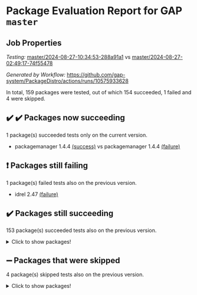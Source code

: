 # Package Evaluation Report for GAP `master`

## Job Properties

*Testing:* [master/2024-08-27-10:34:53-288a91a1](https://github.com/gap-system/PackageDistro/blob/data/reports/master/2024-08-27-10:34:53-288a91a1) vs [master/2024-08-27-02:49:17-74f55478](https://github.com/gap-system/PackageDistro/blob/data/reports/master/2024-08-27-02:49:17-74f55478)

*Generated by Workflow:* https://github.com/gap-system/PackageDistro/actions/runs/10575933628

In total, 159 packages were tested, out of which 154 succeeded, 1 failed and 4 were skipped.

## :heavy_check_mark: :heavy_check_mark: Packages now succeeding

1 package(s) succeeded tests only on the current version.
- packagemanager 1.4.4 [(success)](https://github.com/gap-system/PackageDistro/actions/runs/10575933628/job/29301189384) vs packagemanager 1.4.4 [(failure)](https://github.com/gap-system/PackageDistro/actions/runs/10570524355/job/29285388067)

## :exclamation: Packages still failing

1 package(s) failed tests also on the previous version.
- idrel 2.47 [(failure)](https://github.com/gap-system/PackageDistro/actions/runs/10575933628/job/29301176092)

## :heavy_check_mark: Packages still succeeding

153 package(s) succeeded tests also on the previous version.
<details><summary>Click to show packages!</summary>

- 4ti2interface 2023.02-04 [(success)](https://github.com/gap-system/PackageDistro/actions/runs/10575933628/job/29301137589)
- ace 5.6.2 [(success)](https://github.com/gap-system/PackageDistro/actions/runs/10575933628/job/29301145269)
- aclib 1.3.2 [(success)](https://github.com/gap-system/PackageDistro/actions/runs/10575933628/job/29301146368)
- agt 0.3.1 [(success)](https://github.com/gap-system/PackageDistro/actions/runs/10575933628/job/29301147502)
- alnuth 3.2.1 [(success)](https://github.com/gap-system/PackageDistro/actions/runs/10575933628/job/29301148033)
- anupq 3.3.0 [(success)](https://github.com/gap-system/PackageDistro/actions/runs/10575933628/job/29301151182)
- atlasrep 2.1.8 [(success)](https://github.com/gap-system/PackageDistro/actions/runs/10575933628/job/29301153209)
- autodoc 2023.06.19 [(success)](https://github.com/gap-system/PackageDistro/actions/runs/10575933628/job/29301153666)
- automata 1.15 [(success)](https://github.com/gap-system/PackageDistro/actions/runs/10575933628/job/29301154066)
- automgrp 1.3.2 [(success)](https://github.com/gap-system/PackageDistro/actions/runs/10575933628/job/29301154537)
- autpgrp 1.11 [(success)](https://github.com/gap-system/PackageDistro/actions/runs/10575933628/job/29301154881)
- cap 2024.08-05 [(success)](https://github.com/gap-system/PackageDistro/actions/runs/10575933628/job/29301155270)
- caratinterface 2.3.6 [(success)](https://github.com/gap-system/PackageDistro/actions/runs/10575933628/job/29301155671)
- cddinterface 2022.11.01 [(success)](https://github.com/gap-system/PackageDistro/actions/runs/10575933628/job/29301156180)
- circle 1.6.6 [(success)](https://github.com/gap-system/PackageDistro/actions/runs/10575933628/job/29301156687)
- classicpres 1.22 [(success)](https://github.com/gap-system/PackageDistro/actions/runs/10575933628/job/29301157230)
- cohomolo 1.6.11 [(success)](https://github.com/gap-system/PackageDistro/actions/runs/10575933628/job/29301157653)
- congruence 1.2.6 [(success)](https://github.com/gap-system/PackageDistro/actions/runs/10575933628/job/29301158057)
- corelg 1.57 [(success)](https://github.com/gap-system/PackageDistro/actions/runs/10575933628/job/29301158468)
- crime 1.6 [(success)](https://github.com/gap-system/PackageDistro/actions/runs/10575933628/job/29301158854)
- crisp 1.4.6 [(success)](https://github.com/gap-system/PackageDistro/actions/runs/10575933628/job/29301159249)
- crypting 0.10.4 [(success)](https://github.com/gap-system/PackageDistro/actions/runs/10575933628/job/29301159543)
- cryst 4.1.27 [(success)](https://github.com/gap-system/PackageDistro/actions/runs/10575933628/job/29301159897)
- crystcat 1.1.10 [(success)](https://github.com/gap-system/PackageDistro/actions/runs/10575933628/job/29301160234)
- ctbllib 1.3.9 [(success)](https://github.com/gap-system/PackageDistro/actions/runs/10575933628/job/29301160560)
- cubefree 1.19 [(success)](https://github.com/gap-system/PackageDistro/actions/runs/10575933628/job/29301160847)
- curlinterface 2.3.2 [(success)](https://github.com/gap-system/PackageDistro/actions/runs/10575933628/job/29301161204)
- cvec 2.8.2 [(success)](https://github.com/gap-system/PackageDistro/actions/runs/10575933628/job/29301161508)
- datastructures 0.3.0 [(success)](https://github.com/gap-system/PackageDistro/actions/runs/10575933628/job/29301161870)
- deepthought 1.0.7 [(success)](https://github.com/gap-system/PackageDistro/actions/runs/10575933628/job/29301162199)
- design 1.8 [(success)](https://github.com/gap-system/PackageDistro/actions/runs/10575933628/job/29301162511)
- difsets 2.3.1 [(success)](https://github.com/gap-system/PackageDistro/actions/runs/10575933628/job/29301162888)
- digraphs 1.7.1 [(success)](https://github.com/gap-system/PackageDistro/actions/runs/10575933628/job/29301163245)
- edim 1.3.8 [(success)](https://github.com/gap-system/PackageDistro/actions/runs/10575933628/job/29301163600)
- example 4.3.4 [(success)](https://github.com/gap-system/PackageDistro/actions/runs/10575933628/job/29301163943)
- examplesforhomalg 2023.10-01 [(success)](https://github.com/gap-system/PackageDistro/actions/runs/10575933628/job/29301164315)
- factint 1.6.3 [(success)](https://github.com/gap-system/PackageDistro/actions/runs/10575933628/job/29301164656)
- ferret 1.0.11 [(success)](https://github.com/gap-system/PackageDistro/actions/runs/10575933628/job/29301165013)
- fga 1.5.0 [(success)](https://github.com/gap-system/PackageDistro/actions/runs/10575933628/job/29301165342)
- fining 1.5.6 [(success)](https://github.com/gap-system/PackageDistro/actions/runs/10575933628/job/29301165775)
- float 1.0.4 [(success)](https://github.com/gap-system/PackageDistro/actions/runs/10575933628/job/29301166121)
- format 1.4.4 [(success)](https://github.com/gap-system/PackageDistro/actions/runs/10575933628/job/29301166476)
- forms 1.2.11 [(success)](https://github.com/gap-system/PackageDistro/actions/runs/10575933628/job/29301166833)
- fplsa 1.2.6 [(success)](https://github.com/gap-system/PackageDistro/actions/runs/10575933628/job/29301167194)
- fr 2.4.13 [(success)](https://github.com/gap-system/PackageDistro/actions/runs/10575933628/job/29301167554)
- francy 2.0.3 [(success)](https://github.com/gap-system/PackageDistro/actions/runs/10575933628/job/29301167896)
- fwtree 1.3 [(success)](https://github.com/gap-system/PackageDistro/actions/runs/10575933628/job/29301168329)
- gapdoc 1.6.7 [(success)](https://github.com/gap-system/PackageDistro/actions/runs/10575933628/job/29301168799)
- gauss 2023.02-04 [(success)](https://github.com/gap-system/PackageDistro/actions/runs/10575933628/job/29301169206)
- gaussforhomalg 2024.08-01 [(success)](https://github.com/gap-system/PackageDistro/actions/runs/10575933628/job/29301169571)
- gbnp 1.0.5 [(success)](https://github.com/gap-system/PackageDistro/actions/runs/10575933628/job/29301169919)
- generalizedmorphismsforcap 2024.04-01 [(success)](https://github.com/gap-system/PackageDistro/actions/runs/10575933628/job/29301170270)
- genss 1.6.9 [(success)](https://github.com/gap-system/PackageDistro/actions/runs/10575933628/job/29301170646)
- gradedmodules 2024.01-01 [(success)](https://github.com/gap-system/PackageDistro/actions/runs/10575933628/job/29301171056)
- gradedringforhomalg 2024.07-01 [(success)](https://github.com/gap-system/PackageDistro/actions/runs/10575933628/job/29301171417)
- grape 4.9.0 [(success)](https://github.com/gap-system/PackageDistro/actions/runs/10575933628/job/29301171828)
- groupoids 1.74 [(success)](https://github.com/gap-system/PackageDistro/actions/runs/10575933628/job/29301172189)
- grpconst 2.6.5 [(success)](https://github.com/gap-system/PackageDistro/actions/runs/10575933628/job/29301172533)
- guarana 0.96.3 [(success)](https://github.com/gap-system/PackageDistro/actions/runs/10575933628/job/29301172878)
- guava 3.19 [(success)](https://github.com/gap-system/PackageDistro/actions/runs/10575933628/job/29301173245)
- hap 1.65 [(success)](https://github.com/gap-system/PackageDistro/actions/runs/10575933628/job/29301173644)
- hapcryst 0.1.15 [(success)](https://github.com/gap-system/PackageDistro/actions/runs/10575933628/job/29301174129)
- hecke 1.5.3 [(success)](https://github.com/gap-system/PackageDistro/actions/runs/10575933628/job/29301174489)
- help 4.0 [(success)](https://github.com/gap-system/PackageDistro/actions/runs/10575933628/job/29301174886)
- homalg 2024.01-01 [(success)](https://github.com/gap-system/PackageDistro/actions/runs/10575933628/job/29301175288)
- homalgtocas 2023.11-01 [(success)](https://github.com/gap-system/PackageDistro/actions/runs/10575933628/job/29301175647)
- images 1.3.2 [(success)](https://github.com/gap-system/PackageDistro/actions/runs/10575933628/job/29301176509)
- intpic 0.3.0 [(success)](https://github.com/gap-system/PackageDistro/actions/runs/10575933628/job/29301176835)
- io 4.8.3 [(success)](https://github.com/gap-system/PackageDistro/actions/runs/10575933628/job/29301177208)
- io_forhomalg 2023.02-04 [(success)](https://github.com/gap-system/PackageDistro/actions/runs/10575933628/job/29301177574)
- irredsol 1.4.4 [(success)](https://github.com/gap-system/PackageDistro/actions/runs/10575933628/job/29301177910)
- json 2.2.1 [(success)](https://github.com/gap-system/PackageDistro/actions/runs/10575933628/job/29301178297)
- jupyterkernel 1.5.1 [(success)](https://github.com/gap-system/PackageDistro/actions/runs/10575933628/job/29301178627)
- jupyterviz 1.5.6 [(success)](https://github.com/gap-system/PackageDistro/actions/runs/10575933628/job/29301179002)
- kan 1.37 [(success)](https://github.com/gap-system/PackageDistro/actions/runs/10575933628/job/29301179336)
- kbmag 1.5.11 [(success)](https://github.com/gap-system/PackageDistro/actions/runs/10575933628/job/29301179716)
- laguna 3.9.7 [(success)](https://github.com/gap-system/PackageDistro/actions/runs/10575933628/job/29301180057)
- liealgdb 2.2.1 [(success)](https://github.com/gap-system/PackageDistro/actions/runs/10575933628/job/29301180490)
- liepring 2.9.1 [(success)](https://github.com/gap-system/PackageDistro/actions/runs/10575933628/job/29301180878)
- liering 2.4.2 [(success)](https://github.com/gap-system/PackageDistro/actions/runs/10575933628/job/29301181207)
- linearalgebraforcap 2024.08-05 [(success)](https://github.com/gap-system/PackageDistro/actions/runs/10575933628/job/29301181502)
- lins 0.9 [(success)](https://github.com/gap-system/PackageDistro/actions/runs/10575933628/job/29301181859)
- localizeringforhomalg 2023.10-01 [(success)](https://github.com/gap-system/PackageDistro/actions/runs/10575933628/job/29301182201)
- loops 3.4.3 [(success)](https://github.com/gap-system/PackageDistro/actions/runs/10575933628/job/29301182598)
- lpres 1.1.1 [(success)](https://github.com/gap-system/PackageDistro/actions/runs/10575933628/job/29301182952)
- majoranaalgebras 1.5.2 [(success)](https://github.com/gap-system/PackageDistro/actions/runs/10575933628/job/29301183330)
- mapclass 1.4.6 [(success)](https://github.com/gap-system/PackageDistro/actions/runs/10575933628/job/29301183737)
- matgrp 0.70 [(success)](https://github.com/gap-system/PackageDistro/actions/runs/10575933628/job/29301184109)
- matricesforhomalg 2024.08-05 [(success)](https://github.com/gap-system/PackageDistro/actions/runs/10575933628/job/29301184437)
- modisom 2.5.4 [(success)](https://github.com/gap-system/PackageDistro/actions/runs/10575933628/job/29301184748)
- modulepresentationsforcap 2024.08-01 [(success)](https://github.com/gap-system/PackageDistro/actions/runs/10575933628/job/29301185127)
- modules 2024.01-01 [(success)](https://github.com/gap-system/PackageDistro/actions/runs/10575933628/job/29301185510)
- monoidalcategories 2024.06-02 [(success)](https://github.com/gap-system/PackageDistro/actions/runs/10575933628/job/29301185868)
- nconvex 2022.09-01 [(success)](https://github.com/gap-system/PackageDistro/actions/runs/10575933628/job/29301186220)
- nilmat 1.4.2 [(success)](https://github.com/gap-system/PackageDistro/actions/runs/10575933628/job/29301186653)
- nock 1.5 [(success)](https://github.com/gap-system/PackageDistro/actions/runs/10575933628/job/29301187014)
- normalizinterface 1.3.6 [(success)](https://github.com/gap-system/PackageDistro/actions/runs/10575933628/job/29301187371)
- nq 2.5.11 [(success)](https://github.com/gap-system/PackageDistro/actions/runs/10575933628/job/29301187848)
- numericalsgps 1.3.1 [(success)](https://github.com/gap-system/PackageDistro/actions/runs/10575933628/job/29301188307)
- openmath 11.5.3 [(success)](https://github.com/gap-system/PackageDistro/actions/runs/10575933628/job/29301188653)
- orb 4.9.1 [(success)](https://github.com/gap-system/PackageDistro/actions/runs/10575933628/job/29301189003)
- patternclass 2.4.3 [(success)](https://github.com/gap-system/PackageDistro/actions/runs/10575933628/job/29301189754)
- permut 2.0.5 [(success)](https://github.com/gap-system/PackageDistro/actions/runs/10575933628/job/29301190138)
- polenta 1.3.10 [(success)](https://github.com/gap-system/PackageDistro/actions/runs/10575933628/job/29301190465)
- polymaking 0.8.7 [(success)](https://github.com/gap-system/PackageDistro/actions/runs/10575933628/job/29301190950)
- primgrp 3.4.4 [(success)](https://github.com/gap-system/PackageDistro/actions/runs/10575933628/job/29301191258)
- profiling 2.5.4 [(success)](https://github.com/gap-system/PackageDistro/actions/runs/10575933628/job/29301191624)
- qdistrnd 0.9.4 [(success)](https://github.com/gap-system/PackageDistro/actions/runs/10575933628/job/29301191917)
- qpa 1.35 [(success)](https://github.com/gap-system/PackageDistro/actions/runs/10575933628/job/29301192309)
- quagroup 1.8.4 [(success)](https://github.com/gap-system/PackageDistro/actions/runs/10575933628/job/29301192760)
- radiroot 2.9 [(success)](https://github.com/gap-system/PackageDistro/actions/runs/10575933628/job/29301193103)
- rcwa 4.7.1 [(success)](https://github.com/gap-system/PackageDistro/actions/runs/10575933628/job/29301193488)
- rds 1.8 [(success)](https://github.com/gap-system/PackageDistro/actions/runs/10575933628/job/29301193871)
- recog 1.4.2 [(success)](https://github.com/gap-system/PackageDistro/actions/runs/10575933628/job/29301194231)
- repndecomp 1.3.0 [(success)](https://github.com/gap-system/PackageDistro/actions/runs/10575933628/job/29301194858)
- repsn 3.1.2 [(success)](https://github.com/gap-system/PackageDistro/actions/runs/10575933628/job/29301195453)
- resclasses 4.7.3 [(success)](https://github.com/gap-system/PackageDistro/actions/runs/10575933628/job/29301196227)
- ringsforhomalg 2024.06-01 [(success)](https://github.com/gap-system/PackageDistro/actions/runs/10575933628/job/29301196618)
- sco 2023.08-01 [(success)](https://github.com/gap-system/PackageDistro/actions/runs/10575933628/job/29301196955)
- scscp 2.4.3 [(success)](https://github.com/gap-system/PackageDistro/actions/runs/10575933628/job/29301197387)
- semigroups 5.3.7 [(success)](https://github.com/gap-system/PackageDistro/actions/runs/10575933628/job/29301197759)
- sglppow 2.4 [(success)](https://github.com/gap-system/PackageDistro/actions/runs/10575933628/job/29301198119)
- sgpviz 0.999.5 [(success)](https://github.com/gap-system/PackageDistro/actions/runs/10575933628/job/29301198464)
- simpcomp 2.1.14 [(success)](https://github.com/gap-system/PackageDistro/actions/runs/10575933628/job/29301198933)
- singular 2024.06.03 [(success)](https://github.com/gap-system/PackageDistro/actions/runs/10575933628/job/29301199374)
- sl2reps 1.1 [(success)](https://github.com/gap-system/PackageDistro/actions/runs/10575933628/job/29301199718)
- sla 1.6.2 [(success)](https://github.com/gap-system/PackageDistro/actions/runs/10575933628/job/29301200149)
- smallgrp 1.5.4 [(success)](https://github.com/gap-system/PackageDistro/actions/runs/10575933628/job/29301200525)
- smallsemi 0.7.0 [(success)](https://github.com/gap-system/PackageDistro/actions/runs/10575933628/job/29301200964)
- sonata 2.9.6 [(success)](https://github.com/gap-system/PackageDistro/actions/runs/10575933628/job/29301201361)
- sophus 1.27 [(success)](https://github.com/gap-system/PackageDistro/actions/runs/10575933628/job/29301201705)
- sotgrps 1.2 [(success)](https://github.com/gap-system/PackageDistro/actions/runs/10575933628/job/29301202106)
- spinsym 1.5.2 [(success)](https://github.com/gap-system/PackageDistro/actions/runs/10575933628/job/29301202485)
- standardff 1.0 [(success)](https://github.com/gap-system/PackageDistro/actions/runs/10575933628/job/29301202901)
- symbcompcc 1.3.2 [(success)](https://github.com/gap-system/PackageDistro/actions/runs/10575933628/job/29301203359)
- thelma 1.3 [(success)](https://github.com/gap-system/PackageDistro/actions/runs/10575933628/job/29301203759)
- tomlib 1.2.11 [(success)](https://github.com/gap-system/PackageDistro/actions/runs/10575933628/job/29301204161)
- toolsforhomalg 2024.07-01 [(success)](https://github.com/gap-system/PackageDistro/actions/runs/10575933628/job/29301204592)
- toric 1.9.6 [(success)](https://github.com/gap-system/PackageDistro/actions/runs/10575933628/job/29301205023)
- toricvarieties 2022.07.13 [(success)](https://github.com/gap-system/PackageDistro/actions/runs/10575933628/job/29301205409)
- transgrp 3.6.5 [(success)](https://github.com/gap-system/PackageDistro/actions/runs/10575933628/job/29301205873)
- typeset 1.2.2 [(success)](https://github.com/gap-system/PackageDistro/actions/runs/10575933628/job/29301206287)
- ugaly 4.1.3 [(success)](https://github.com/gap-system/PackageDistro/actions/runs/10575933628/job/29301206691)
- unipot 1.6 [(success)](https://github.com/gap-system/PackageDistro/actions/runs/10575933628/job/29301207058)
- unitlib 4.2.0 [(success)](https://github.com/gap-system/PackageDistro/actions/runs/10575933628/job/29301207408)
- utils 0.85 [(success)](https://github.com/gap-system/PackageDistro/actions/runs/10575933628/job/29301207780)
- uuid 0.7 [(success)](https://github.com/gap-system/PackageDistro/actions/runs/10575933628/job/29301208281)
- walrus 0.9991 [(success)](https://github.com/gap-system/PackageDistro/actions/runs/10575933628/job/29301208683)
- wedderga 4.10.5 [(success)](https://github.com/gap-system/PackageDistro/actions/runs/10575933628/job/29301209036)
- xmod 2.92 [(success)](https://github.com/gap-system/PackageDistro/actions/runs/10575933628/job/29301209400)
- xmodalg 1.23 [(success)](https://github.com/gap-system/PackageDistro/actions/runs/10575933628/job/29301209881)
- yangbaxter 0.10.6 [(success)](https://github.com/gap-system/PackageDistro/actions/runs/10575933628/job/29301210211)
- zeromqinterface 0.16 [(success)](https://github.com/gap-system/PackageDistro/actions/runs/10575933628/job/29301210580)
</details>

## :heavy_minus_sign: Packages that were skipped

4 package(s) skipped tests also on the previous version.
<details><summary>Click to show packages!</summary>

- browse 1.8.21 [(skipped)](https://github.com/gap-system/PackageDistro/actions/runs/10575933628/job/29300705020)
- itc 1.5.1 [(skipped)](https://github.com/gap-system/PackageDistro/actions/runs/10575933628/job/29300705020)
- polycyclic 2.16 [(skipped)](https://github.com/gap-system/PackageDistro/actions/runs/10575933628/job/29300705020)
- xgap 4.32 [(skipped)](https://github.com/gap-system/PackageDistro/actions/runs/10575933628/job/29300705020)
</details>

